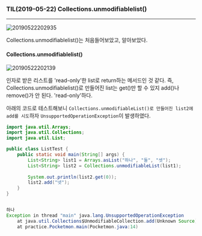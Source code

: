 ### TIL(2019-05-22) Collections.unmodifiablelist()

---

![20190522202935](E:\TIL\img\20190522202935.png)

Collections.unmodifiablelist()는 처음들어보았고, 알아보았다.



#### Collections.unmodifiablelist()

![20190522202139](E:\TIL\img\20190522202139.png)



인자로 받은 리스트를 'read-only'한 list로 return하는 메서드인 것 같다. 즉, Collections.unmodifiablelist()로 만들어진 list는 get()만 할 수 있지 add()나 remove()가 안 된다. 'read-only'하다.



아래의 코드로 테스트해보니 `Collections.unmodifiableList()로 만들어진 list2에 add를 시도`하자 `UnsupportedOperationException`이 발생하였다.

```java
import java.util.Arrays;
import java.util.Collections;
import java.util.List;

public class ListTest {
	public static void main(String[] args) {
		List<String> list1 = Arrays.asList("하나", "둘", "셋");
		List<String> list2 = Collections.unmodifiableList(list1);
		
		System.out.println(list2.get(0));
		list2.add("넷");
	}
}


하나
Exception in thread "main" java.lang.UnsupportedOperationException
	at java.util.Collections$UnmodifiableCollection.add(Unknown Source)
	at practice.Pocketmon.main(Pocketmon.java:14)

```

